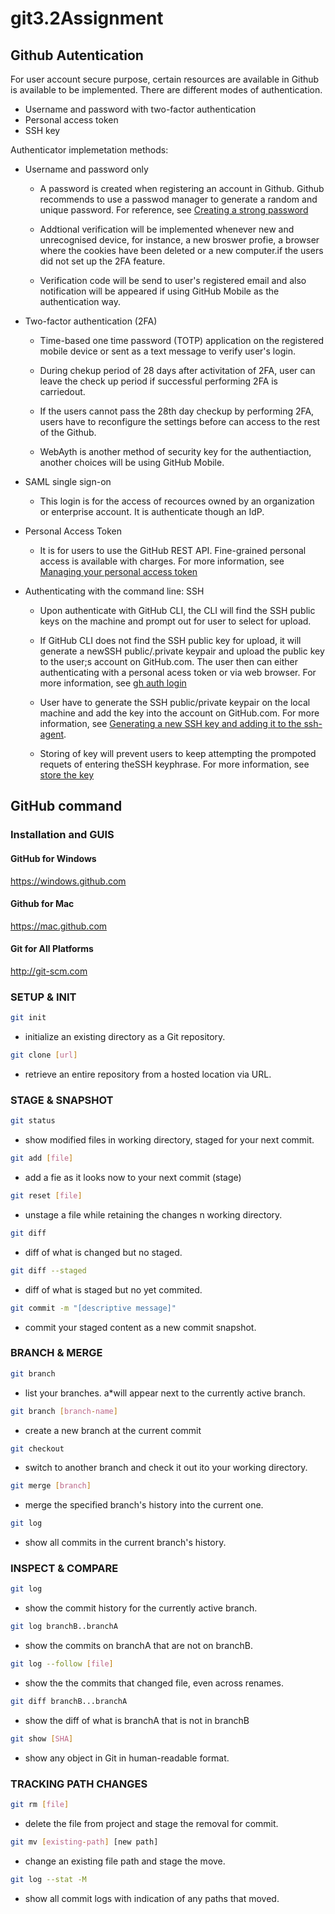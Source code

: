 # git3.2Assignment
## Github Autentication

For user account secure purpose, certain resources are available in Github is available to be implemented. There are different modes of authentication.

- Username and password with two-factor authentication
- Personal access token
- SSH key

Authenticator implemetation methods:

- Username and password only
    - A password is created when registering an account in Github. Github recommends to use a passwod manager to generate a random and unique password. For reference, see [Creating a strong password](https://docs.github.com/en/authentication/keeping-your-account-and-data-secure/creating-a-strong-password)

    - Addtional verification will be implemented whenever new and unrecognised device, for instance, a new broswer profie, a browser where the cookies have been deleted or a new computer.if the users did not set up the 2FA feature.

    - Verification code will be send to user's registered email and also notification will be appeared if using GitHub Mobile as the authentication way. 

- Two-factor authentication (2FA)
    - Time-based one time password (TOTP) application on the registered mobile device or sent as a text message to verify user's login. 

    - During chekup period of 28 days after activitation of 2FA, user can leave the check up period if successful performing 2FA is carriedout.

    - If the users cannot pass the 28th day checkup by performing 2FA, users have to reconfigure the settings before can access to the rest of the Github. 

    - WebAyth is another method of security key for the authentiaction, another choices will be using GitHub Mobile. 

- SAML single sign-on
    - This login is for the access of recources owned by an organization or enterprise account. It is authenticate though an IdP. 

- Personal Access Token
    - It is for users to use the GitHub REST API. Fine-grained personal access is available with charges. For more information, see [Managing your personal access token](https://docs.github.com/en/authentication/keeping-your-account-and-data-secure/managing-your-personal-access-tokens)

- Authenticating with the command line: SSH
    - Upon authenticate with GitHub CLI, the CLI will find the SSH public keys on the machine and prompt out for user to select for upload. 

    - If GitHub CLI does not find the SSH public key for upload, it will generate a newSSH public/.private keypair and upload the public key to the user;s account on GitHub.com. The user then can either authenticating with a personal acess token or via web browser. For more information, see [gh auth login](https://cli.github.com/manual/gh_auth_login)

    - User have to generate the SSH public/private keypair on the local machine and add the key into the account on GitHub.com. For more information, see [Generating a new SSH key and adding it to the ssh-agent](https://docs.github.com/en/authentication/connecting-to-github-with-ssh/generating-a-new-ssh-key-and-adding-it-to-the-ssh-agent). 

    - Storing of key will prevent users to keep attempting the prompoted requets of entering theSSH keyphrase. For more information, see [store the key](https://docs.github.com/en/authentication/connecting-to-github-with-ssh/adding-a-new-ssh-key-to-your-github-account)

## GitHub command

### Installation and GUIS

#### GitHub for Windows
https://windows.github.com

#### Github for Mac
https://mac.github.com

#### Git for All Platforms
http://git-scm.com

### SETUP & INIT

```sh
git init
```
- initialize an existing directory as a Git repository.

```sh
git clone [url]
```
- retrieve an entire repository from a hosted location via URL. 

### STAGE & SNAPSHOT

```sh
git status
```
- show modified files in working directory, staged for your next commit.

```sh
git add [file]
```
- add a fie as it looks now to your next commit (stage)

```sh
git reset [file]
```
- unstage a file while retaining the changes n working directory. 

```sh
git diff
```
- diff of what is changed but no staged.

```sh
git diff --staged
```
- diff of what is staged but no yet commited.

```sh
git commit -m "[descriptive message]"
```
- commit your staged content as a new commit snapshot.

### BRANCH & MERGE

```sh
git branch
```
- list your branches. a*will appear next to the currently active branch. 

```sh
git branch [branch-name]
```
- create a new branch at the current commit

```sh
git checkout
```
- switch to another branch and check it out ito your working directory.

```sh
git merge [branch]
```
- merge the specified branch's history into the current one. 

```sh
git log
```
- show all commits in the current branch's history.

### INSPECT & COMPARE

```sh
git log
```
- show the commit history for the currently active branch.

```sh
git log branchB..branchA
```
- show the commits on branchA that are not on branchB.

```sh
git log --follow [file]
```
- show the the commits that changed file, even across renames.

```sh
git diff branchB...branchA
```
- show the diff of what is branchA that is not in branchB

```sh
git show [SHA]
```
- show any object in Git in human-readable format.

### TRACKING PATH CHANGES

```sh
git rm [file]
```
- delete the file from project and stage the removal for commit.

```sh
git mv [existing-path] [new path]
```
- change an existing file path and stage the move. 

```sh
git log --stat -M
```
- show all commit logs with indication of any paths that moved.


